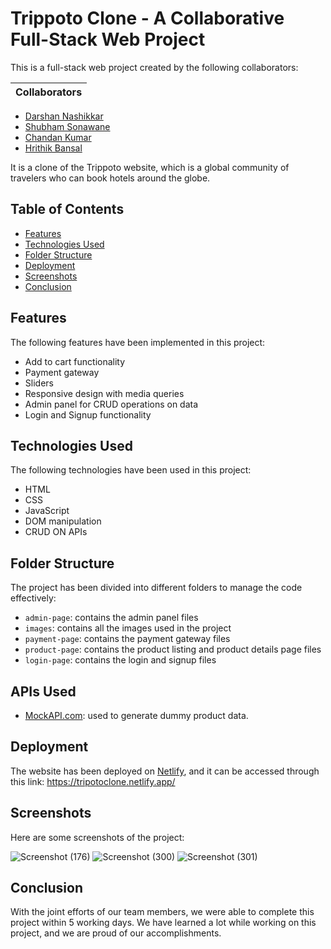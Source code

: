 # Trippoto Clone - A Collaborative Full-Stack Web Project

This is a full-stack web project created by the following collaborators:

| Collaborators    |
|------------------|
- [Darshan Nashikkar](https://github.com/Darshan0261)
- [Shubham Sonawane](https://linkfree.eddiehub.io/ShuShu-8788)
- [Chandan Kumar](https://github.com/chandan1506)
- [Hrithik Bansal](https://github.com/hrithik2712k)

It is a clone of the Trippoto website, which is a global community of travelers who can book hotels around the globe.

## Table of Contents

- [Features](#features)
- [Technologies Used](#technologies-used)
- [Folder Structure](#folder-structure)
- [Deployment](#deployment)
- [Screenshots](#screenshots)
- [Conclusion](#conclusion)

## Features

The following features have been implemented in this project:

- Add to cart functionality
- Payment gateway
- Sliders
- Responsive design with media queries
- Admin panel for CRUD operations on data
- Login and Signup functionality

## Technologies Used

The following technologies have been used in this project:

- HTML
- CSS
- JavaScript
- DOM manipulation
- CRUD ON APIs

## Folder Structure

The project has been divided into different folders to manage the code effectively:

- `admin-page`: contains the admin panel files
- `images`: contains all the images used in the project
- `payment-page`: contains the payment gateway files
- `product-page`: contains the product listing and product details page files
- `login-page`: contains the login and signup files

## APIs Used

- [MockAPI.com](https://mockapi.io/): used to generate dummy product data.

## Deployment

The website has been deployed on [Netlify](https://www.netlify.com/), and it can be accessed through this link: https://tripotoclone.netlify.app/

## Screenshots

Here are some screenshots of the project:

![Screenshot (176)](https://user-images.githubusercontent.com/111420558/213666337-39d311f8-4d79-42ed-b495-b17e2a852323.png)
![Screenshot (300)](https://user-images.githubusercontent.com/111420558/229374689-d50bd3d1-1022-4117-aae7-f47fbe6a8ba1.png)
![Screenshot (301)](https://user-images.githubusercontent.com/111420558/229374695-1fc7c866-457c-4b0b-993b-cda7afa4fc66.png)

## Conclusion

With the joint efforts of our team members, we were able to complete this project within 5 working days. We have learned a lot while working on this project, and we are proud of our accomplishments.
